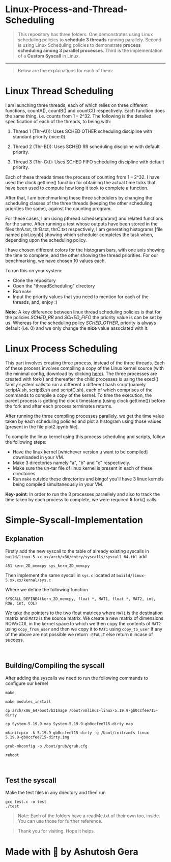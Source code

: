 # Linux-Process-and-Thread-Scheduling
> This repository has three folders. One demonstrates using Linux scheduling policies to **schedule 3 threads** running parallely. Second is 
using Linux Scheduling policies to demonstrate **process scheduling among 3 parallel processes**. Third is the implementation of a **Custom Syscall** in Linux.

--- 
> Below are the explainations for each of them:

# Linux Thread Scheduling

I am launching three threads, each of which relies on three different
functions, countA(), countB() and countC() respectively. Each function does the same
thing, i.e. counts from 1 – 2^32. The following is the detailed specification
of each of the threads, to being with:

1. Thread 1 (Thr-A()): Uses SCHED OTHER scheduling discipline
with standard priority (nice:0).

2. Thread 2 (Thr-B()): Uses SCHED RR scheduling discipline with
default priority.

3. Thread 3 (Thr-C()): Uses SCHED FIFO scheduling discipline with
default priority.

Each of these threads times the process of counting from 1 – 2^32. I have
used the clock gettime() function for obtaining the actual time ticks that
have been used to compute how long it took to complete a function.

After that, I am benchmarking these three schedulers by changing the scheduling
classes of the three threads (keeping the other scheduling priorities the same),
against the counting program.

For these cases, I am using pthread schedsetparam() and
related functions for the same. After running a test whose outputs have been stored in the files thrA.txt, thrB.txt, thrC.txt respectively,
I am generating histograms [file named plot.ipynb] showing which scheduler completes the task when, depending upon the scheduling
policy. 

I have chosen different colors for the histogram bars, with one axis
showing the time to complete, and the other showing the thread priorities. For our benchmarking, we have chosen 10 values each. 

To run this on your system:
- Clone the repository
- Open the "threadScheduling" directory
- Run ```make```
- Input the priority values that you need to mention for each of the threads, and, enjoy :)

**Note**: A key difference between linux thread scheduling policies is that for the policies *SCHED_RR* and *SCHED_FIFO* the priority value
is can be set by us. Whereas for the scheduling policy *SCHED_OTHER*, priority is always default (i.e. 0) and we only change the **nice** value associated with it.


# Linux Process Scheduling

This part involves creating three process, instead of the three
threads. Each of these process involves compiling a copy of the Linux kernel source (with the minimal config, download by clicking [here](https://cdn.kernel.org/pub/linux/kernel/v5.x/linux-5.19.8.tar.xz)). The three processes are created with fork() and thereafter the child processes is using the execl() family system calls to run a different a different bash script(namely scriptA.sh, scriptB.sh and scriptC.sh), each
of which comprises of the commands to compile a copy of the kernel. To
time the execution, the parent process is getting the clock timestamp (using
clock gettime()) before the fork and after each process terminates returns.

After running the three compiling processes parallely, we get the time value taken by each scheduling policies and plot a histogram 
using those values [present in the file plot2.ipynb file].

To compile the linux kernel using this process scheduling and scripts, follow the following steps:

- Have the linux kernel [whichever version u want to be compiled] downloaded in your VM.
- Make 3 directories namely "a", "b" and "c" respectively.
- Make sure the un-tar file of linux kernel is present in each of these directories.
- Run `make` outside these directories and bingo! you'll have 3 linux kernels being compiled simultaneously in your VM.

**Key-point**: In order to run the 3 processes paraellely and also to track the time taken by each process to complete, we were required **5** fork() calls.

# Simple-Syscall-Implementation

## Explanation
Firstly add the new syscall to the table of already existing syscalls
in ```build/linux-5.xx.xx/arch/x86/entry/syscalls/syscall_64.tbl``` add

    451 kern_2D_memcpy sys_kern_2D_memcpy

Then implement the same syscall in `sys.c` located at `buiild/linux-5.xx.xx/kernal/sys.c`
    
Where we define the following function 

    SYSCALL_DEFINE4(kern_2D_memcpy, float *, MAT1, float *, MAT2, int, ROW, int, COL)

We take the pointers to the two float matrices where `MAT1` is the destination matrix and `MAT2` is the source matrix. 
We create a new matrix of dimensions ROWxCOL in the kernel space to which we then copy the contents of `MAT2` using `copy_from_user` and then we copy it to `MAT1` using `copy_to_user`
If any of the above are not possible we return `-EFAULT` else return `0` incase of success.

<br>

## Building/Compiling the syscall
After adding the syscalls we need to run the following commands to configure our kernel

    make

    make modules_install

    cp arch/x86_64/boot/bzImage /boot/vmlinuz-linux-5.19.9-gb0ccfee715-dirty
    
    cp System-5.19.9.map System-5.19.9-gb0ccfee715-dirty.map

    mkinitcpio -k 5.19.9-gb0ccfee715-dirty -g /boot/initramfs-linux-5.19.9-gb0ccfee715-dirty.img

    grub-mkconfig -o /boot/grub/grub.cfg

    reboot
<br>

## Test the syscall
Make the test files in any directory and then run

    gcc test.c -o test
    ./test


> Note: Each of the folders have a readMe.txt of their own too, inside. You can use those for further reference.

> Thank you for visiting. Hope it helps.

# Made with :blue_heart: by Ashutosh Gera


















